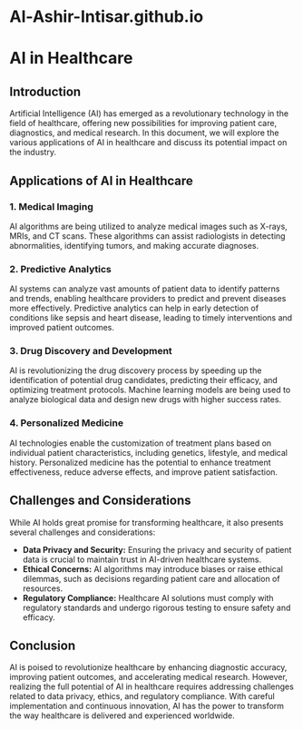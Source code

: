 # Al-Ashir-Intisar.github.io
# AI in Healthcare

## Introduction
Artificial Intelligence (AI) has emerged as a revolutionary technology in the field of healthcare, offering new possibilities for improving patient care, diagnostics, and medical research. In this document, we will explore the various applications of AI in healthcare and discuss its potential impact on the industry.

## Applications of AI in Healthcare
### 1. Medical Imaging
AI algorithms are being utilized to analyze medical images such as X-rays, MRIs, and CT scans. These algorithms can assist radiologists in detecting abnormalities, identifying tumors, and making accurate diagnoses.

### 2. Predictive Analytics
AI systems can analyze vast amounts of patient data to identify patterns and trends, enabling healthcare providers to predict and prevent diseases more effectively. Predictive analytics can help in early detection of conditions like sepsis and heart disease, leading to timely interventions and improved patient outcomes.

### 3. Drug Discovery and Development
AI is revolutionizing the drug discovery process by speeding up the identification of potential drug candidates, predicting their efficacy, and optimizing treatment protocols. Machine learning models are being used to analyze biological data and design new drugs with higher success rates.

### 4. Personalized Medicine
AI technologies enable the customization of treatment plans based on individual patient characteristics, including genetics, lifestyle, and medical history. Personalized medicine has the potential to enhance treatment effectiveness, reduce adverse effects, and improve patient satisfaction.

## Challenges and Considerations
While AI holds great promise for transforming healthcare, it also presents several challenges and considerations:
- **Data Privacy and Security:** Ensuring the privacy and security of patient data is crucial to maintain trust in AI-driven healthcare systems.
- **Ethical Concerns:** AI algorithms may introduce biases or raise ethical dilemmas, such as decisions regarding patient care and allocation of resources.
- **Regulatory Compliance:** Healthcare AI solutions must comply with regulatory standards and undergo rigorous testing to ensure safety and efficacy.

## Conclusion
AI is poised to revolutionize healthcare by enhancing diagnostic accuracy, improving patient outcomes, and accelerating medical research. However, realizing the full potential of AI in healthcare requires addressing challenges related to data privacy, ethics, and regulatory compliance. With careful implementation and continuous innovation, AI has the power to transform the way healthcare is delivered and experienced worldwide.
